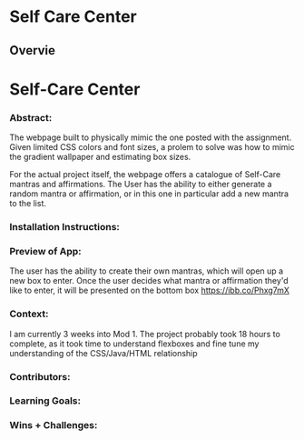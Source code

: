# Self Care Center
## Overvie
# Self-Care Center 

### Abstract:
[//]: <> (Briefly describe what you built and its features. What problem is the app solving? How does this application solve that problem?)
The webpage built to physically mimic the one posted with the assignment. Given limited CSS colors and font sizes, a prolem to solve was how to mimic the gradient wallpaper and estimating box sizes. 

For the actual project itself, the webpage offers a catalogue of Self-Care mantras and affirmations. The User has the ability to either generate a random mantra or affirmation, or in this one in particular add a new mantra to the list. 

### Installation Instructions:
[//]: <> (What steps does a person have to take to get your app cloned down and running?)


### Preview of App:
[//]: <> (Provide ONE gif or screenshot of your application - choose the "coolest" piece of functionality to show off.)
The user has the ability to create their own mantras, which will open up a new box to enter. Once the user decides what mantra or affirmation they'd like to enter, it will be presented on the bottom box https://ibb.co/Phxg7mX

### Context:
[//]: <> (Give some context for the project here. How long did you have to work on it? How far into the Turing program are you?)
I am currently 3 weeks into Mod 1. The project probably took 18 hours to complete, as it took time to understand flexboxes and fine tune my understanding of the CSS/Java/HTML relationship

### Contributors:
[//]: <> (Who worked on this application? Link to their GitHubs.)


### Learning Goals:
[//]: <> (What were the learning goals of this project? What tech did you work with?)

### Wins + Challenges:
[//]: <> (What are 2-3 wins you have from this project? What were some challenges you faced - and how did you get over them?)
